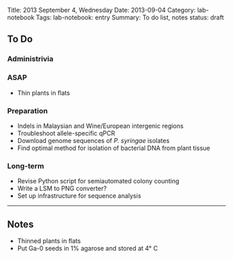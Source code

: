 Title: 2013 September 4, Wednesday
Date: 2013-09-04
Category: lab-notebook
Tags: lab-notebook: entry
Summary: To do list, notes
status: draft

## To Do ##

### Administrivia ###

### ASAP ###

- Thin plants in flats

### Preparation ###

- Indels in Malaysian and Wine/European intergenic regions
- Troubleshoot allele-specific qPCR
- Download genome sequences of _P. syringae_ isolates
- Find optimal method for isolation of bacterial DNA from plant tissue

### Long-term ###

- Revise Python script for semiautomated colony counting
- Write a LSM to PNG converter?
- Set up infrastructure for sequence analysis

***

## Notes ##

- Thinned plants in flats
- Put Ga-0 seeds in 1% agarose and stored at 4&deg; C 
